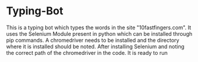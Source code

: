# Typing-Bot
This is a typing bot which types the words in the site "10fastfingers.com".
  It uses the Selenium Module present in python which can be installed through pip commands.
    A chromedriver needs to be installed and the directory where it is installed should be noted.
      After installing Selenium and noting the correct path of the chromedriver in the code. 
        It is ready to run
